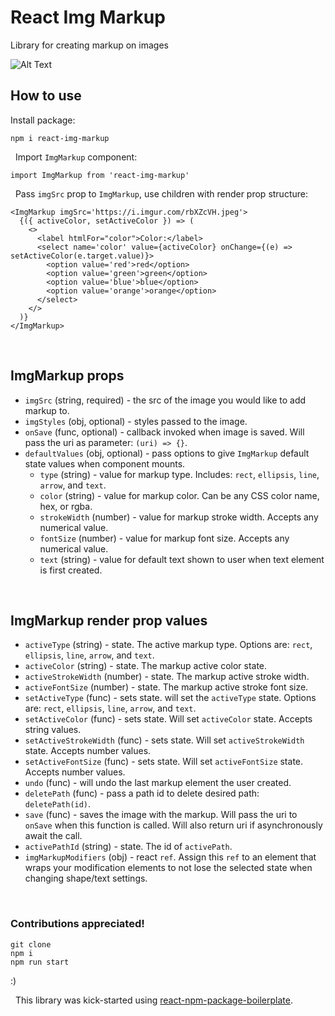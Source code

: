 # React Img Markup

Library for creating markup on images

![Alt Text](./img-markup.gif)

## How to use

Install package:

```
npm i react-img-markup
```

&nbsp;
Import `ImgMarkup` component:

```
import ImgMarkup from 'react-img-markup'
```

&nbsp;
Pass `imgSrc` prop to `ImgMarkup`, use children with render prop structure:

```
<ImgMarkup imgSrc='https://i.imgur.com/rbXZcVH.jpeg'>
  {({ activeColor, setActiveColor }) => (
    <>
      <label htmlFor="color">Color:</label>
      <select name='color' value={activeColor} onChange={(e) => setActiveColor(e.target.value)}>
        <option value='red'>red</option>
        <option value='green'>green</option>
        <option value='blue'>blue</option>
        <option value='orange'>orange</option>
      </select>
    </>
  )}
</ImgMarkup>
```

&nbsp;
## ImgMarkup props

- `imgSrc` (string, required) - the src of the image you would like to add markup to.
- `imgStyles` (obj, optional) - styles passed to the image.
- `onSave` (func, optional) - callback invoked when image is saved. Will pass the uri as parameter: `(uri) => {}`.
- `defaultValues` (obj, optional) - pass options to give `ImgMarkup` default state values when component mounts.
  - `type` (string) - value for markup type. Includes: `rect`, `ellipsis`, `line`, `arrow`, and `text`.
  - `color` (string) - value for markup color. Can be any CSS color name, hex, or rgba.
  - `strokeWidth` (number) - value for markup stroke width. Accepts any numerical value.
  - `fontSize` (number) - value for markup font size. Accepts any numerical value.
  - `text` (string) - value for default text shown to user when text element is first created.

&nbsp;
## ImgMarkup render prop values

- `activeType` (string) - state. The active markup type. Options are: `rect`, `ellipsis`, `line`, `arrow`, and `text`.
- `activeColor` (string) - state. The markup active color state.
- `activeStrokeWidth` (number) - state. The markup active stroke width.
- `activeFontSize` (number) - state. The markup active stroke font size.
- `setActiveType` (func) - sets state. will set the `activeType` state. Options are: `rect`, `ellipsis`, `line`, `arrow`, and `text`.
- `setActiveColor` (func) - sets state. Will set `activeColor` state. Accepts string values.
- `setActiveStrokeWidth` (func) - sets state. Will set `activeStrokeWidth` state. Accepts number values.
- `setActiveFontSize` (func) - sets state. Will set `activeFontSize` state. Accepts number values.
- `undo` (func) - will undo the last markup element the user created.
- `deletePath` (func) - pass a path id to delete desired path: `deletePath(id)`.
- `save` (func) - saves the image with the markup. Will pass the uri to `onSave` when this function is called. Will also return uri if asynchronously await the call.
- `activePathId` (string) - state. The id of `activePath`.
- `imgMarkupModifiers` (obj) - react `ref`. Assign this `ref` to an element that wraps your modification elements to not lose the selected state when changing shape/text settings.

&nbsp;
### Contributions appreciated!

```
git clone
npm i
npm run start
```

:)

&nbsp;
This library was kick-started using [react-npm-package-boilerplate](https://github.com/flexdinesh/react-npm-package-boilerplate).
